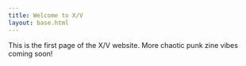 ```yaml
---
title: Welcome to X/V
layout: base.html
---
```


This is the first page of the X/V website. More chaotic punk zine vibes coming soon!
